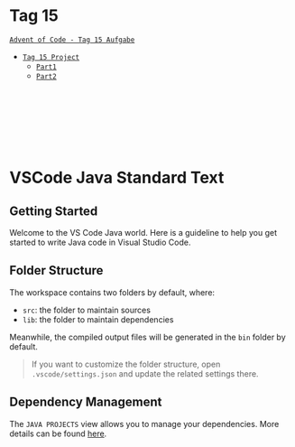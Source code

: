 # Tag 15
[`Advent of Code - Tag 15 Aufgabe`](https://adventofcode.com/2021/day/15)
* [`Tag 15 Project`](https://github.com/BAGProgrammierrunde/AOC/tree/master/FabianS/Tage/O_Fuenfzehnter)
    * [`Part1`](https://github.com/BAGProgrammierrunde/AOC/tree/master/FabianS/Tage/O_Fuenfzehnter/src/App.java)
    * [`Part2`](https://github.com/BAGProgrammierrunde/AOC/tree/master/FabianS/Tage/O_Fuenfzehnter/src/App2.java)
<br>
<br>
<br>
<br>
<br>
<br>

# VSCode Java Standard Text

## Getting Started

Welcome to the VS Code Java world. Here is a guideline to help you get started to write Java code in Visual Studio Code.

## Folder Structure

The workspace contains two folders by default, where:

- `src`: the folder to maintain sources
- `lib`: the folder to maintain dependencies

Meanwhile, the compiled output files will be generated in the `bin` folder by default.

> If you want to customize the folder structure, open `.vscode/settings.json` and update the related settings there.

## Dependency Management

The `JAVA PROJECTS` view allows you to manage your dependencies. More details can be found [here](https://github.com/microsoft/vscode-java-dependency#manage-dependencies).
